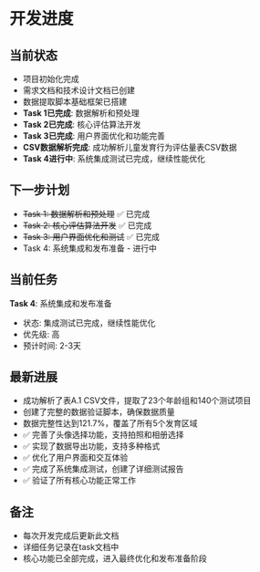 # 开发进度

## 当前状态
- 项目初始化完成
- 需求文档和技术设计文档已创建
- 数据提取脚本基础框架已搭建
- **Task 1已完成**: 数据解析和预处理
- **Task 2已完成**: 核心评估算法开发
- **Task 3已完成**: 用户界面优化和功能完善
- **CSV数据解析完成**: 成功解析儿童发育行为评估量表CSV数据
- **Task 4进行中**: 系统集成测试已完成，继续性能优化

## 下一步计划
- ~~Task 1: 数据解析和预处理~~ ✅ 已完成
- ~~Task 2: 核心评估算法开发~~ ✅ 已完成
- ~~Task 3: 用户界面优化和测试~~ ✅ 已完成
- Task 4: 系统集成和发布准备 - 进行中

## 当前任务
**Task 4**: 系统集成和发布准备
- 状态: 集成测试已完成，继续性能优化
- 优先级: 高
- 预计时间: 2-3天

## 最新进展
- 成功解析了表A.1 CSV文件，提取了23个年龄组和140个测试项目
- 创建了完整的数据验证脚本，确保数据质量
- 数据完整性达到121.7%，覆盖了所有5个发育区域
- ✅ 完善了头像选择功能，支持拍照和相册选择
- ✅ 实现了数据导出功能，支持多种格式
- ✅ 优化了用户界面和交互体验
- ✅ 完成了系统集成测试，创建了详细测试报告
- ✅ 验证了所有核心功能正常工作

## 备注
- 每次开发完成后更新此文档
- 详细任务记录在task文档中
- 核心功能已全部完成，进入最终优化和发布准备阶段 